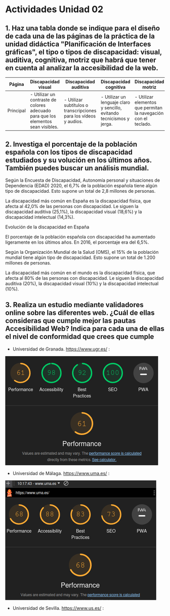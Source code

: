 # Actividades Unidad 02

## 1. Haz una tabla donde se indique para el diseño de cada una de las páginas de la práctica de la unidad didáctica "Planificación de Interfaces gráficas", el tipo o tipos de discapacidad: visual, auditiva, cognitiva, motriz que habrá que tener en cuenta al analizar la accesibilidad de la web.

| Página | Discapacidad visual | Discapacidad auditiva | Discapacidad cognitiva | Discapacidad motriz |
|---|---|---|---|---|
| Principal | - Utilizar un contraste de colores adecuado para que los elementos sean visibles. | - Utilizar subtítulos o transcripciones para los vídeos y audios. | - Utilizar un lenguaje claro y sencillo, evitando tecnicismos y jerga. | - Utilizar elementos que permitan la navegación con el teclado. |



## 2. Investiga el porcentaje de la población española con los tipos de discapacidad estudiados y su  volución en los últimos años. También puedes buscar un análisis mundial.

Según la Encuesta de Discapacidad, Autonomía personal y situaciones de Dependencia (EDAD) 2020, el 6,7% de la población española tiene algún tipo de discapacidad. Esto supone un total de 2,8 millones de personas.

La discapacidad más común en España es la discapacidad física, que afecta al 42,0% de las personas con discapacidad. Le siguen la discapacidad auditiva (25,1%), la discapacidad visual (18,6%) y la discapacidad intelectual (14,3%).

Evolución de la discapacidad en España

El porcentaje de la población española con discapacidad ha aumentado ligeramente en los últimos años. En 2016, el porcentaje era del 6,5%.


Según la Organización Mundial de la Salud (OMS), el 15% de la población mundial tiene algún tipo de discapacidad. Esto supone un total de 1.200 millones de personas.

La discapacidad más común en el mundo es la discapacidad física, que afecta al 80% de las personas con discapacidad. Le siguen la discapacidad auditiva (20%), la discapacidad visual (10%) y la discapacidad intelectual (10%).


## 3. Realiza un estudio mediante validadores online sobre las diferentes web. ¿Cuál de ellas consideras que cumple mejor las pautas Accesibilidad Web? Indica para cada una de ellas el nivel de conformidad que crees que cumple


- Universidad de Granada. https://www.ugr.es/ :

![ugr](ugr.png)


- Universidad de Málaga. https://www.uma.es/ :

![uma](uma.png)

- Universidad de Sevilla. https://www.us.es/ :

